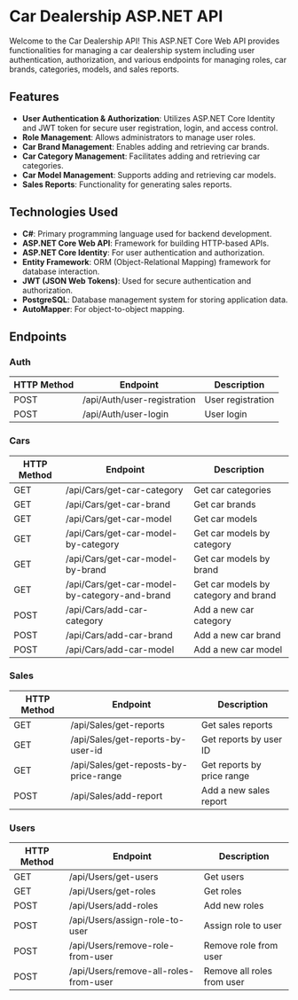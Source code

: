 # Car Dealership ASP.NET API

Welcome to the Car Dealership API! This ASP.NET Core Web API provides functionalities for managing a car dealership system including user authentication, authorization, and various endpoints for managing roles, car brands, categories, models, and sales reports.

## Features

- **User Authentication & Authorization**: Utilizes ASP.NET Core Identity and JWT token for secure user registration, login, and access control.
- **Role Management**: Allows administrators to manage user roles.
- **Car Brand Management**: Enables adding and retrieving car brands.
- **Car Category Management**: Facilitates adding and retrieving car categories.
- **Car Model Management**: Supports adding and retrieving car models.
- **Sales Reports**: Functionality for generating sales reports.

## Technologies Used

- **C#**: Primary programming language used for backend development.
- **ASP.NET Core Web API**: Framework for building HTTP-based APIs.
- **ASP.NET Core Identity**: For user authentication and authorization.
- **Entity Framework**: ORM (Object-Relational Mapping) framework for database interaction.
- **JWT (JSON Web Tokens)**: Used for secure authentication and authorization.
- **PostgreSQL**: Database management system for storing application data.
- **AutoMapper**: For object-to-object mapping.

## Endpoints

### Auth

| HTTP Method | Endpoint                        | Description               |
|-------------|---------------------------------|---------------------------|
| POST        | /api/Auth/user-registration     | User registration         |
| POST        | /api/Auth/user-login            | User login                |

### Cars

| HTTP Method | Endpoint                                   | Description                           |
|-------------|--------------------------------------------|---------------------------------------|
| GET         | /api/Cars/get-car-category                | Get car categories                    |
| GET         | /api/Cars/get-car-brand                   | Get car brands                        |
| GET         | /api/Cars/get-car-model                   | Get car models                        |
| GET         | /api/Cars/get-car-model-by-category       | Get car models by category            |
| GET         | /api/Cars/get-car-model-by-brand          | Get car models by brand               |
| GET         | /api/Cars/get-car-model-by-category-and-brand | Get car models by category and brand |
| POST        | /api/Cars/add-car-category                | Add a new car category                |
| POST        | /api/Cars/add-car-brand                   | Add a new car brand                   |
| POST        | /api/Cars/add-car-model                   | Add a new car model                   |

### Sales

| HTTP Method | Endpoint                                | Description                   |
|-------------|-----------------------------------------|-------------------------------|
| GET         | /api/Sales/get-reports                  | Get sales reports             |
| GET         | /api/Sales/get-reports-by-user-id       | Get reports by user ID        |
| GET         | /api/Sales/get-reposts-by-price-range   | Get reports by price range    |
| POST        | /api/Sales/add-report                   | Add a new sales report        |

### Users

| HTTP Method | Endpoint                           | Description                   |
|-------------|------------------------------------|-------------------------------|
| GET         | /api/Users/get-users               | Get users                     |
| GET         | /api/Users/get-roles               | Get roles                     |
| POST        | /api/Users/add-roles               | Add new roles                 |
| POST        | /api/Users/assign-role-to-user     | Assign role to user           |
| POST        | /api/Users/remove-role-from-user   | Remove role from user         |
| POST        | /api/Users/remove-all-roles-from-user | Remove all roles from user |

